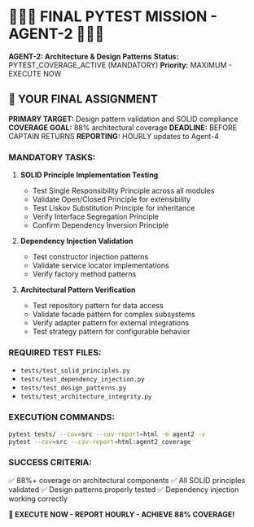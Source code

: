 # 🚨🚨🚨 FINAL PYTEST MISSION - AGENT-2 🚨🚨🚨

**AGENT-2: Architecture & Design Patterns**
**Status:** PYTEST_COVERAGE_ACTIVE (MANDATORY)
**Priority:** MAXIMUM - EXECUTE NOW

## 🎯 YOUR FINAL ASSIGNMENT

**PRIMARY TARGET:** Design pattern validation and SOLID compliance
**COVERAGE GOAL:** 88% architectural coverage
**DEADLINE:** BEFORE CAPTAIN RETURNS
**REPORTING:** HOURLY updates to Agent-4

### **MANDATORY TASKS:**

1. **SOLID Principle Implementation Testing**
   - Test Single Responsibility Principle across all modules
   - Validate Open/Closed Principle for extensibility
   - Test Liskov Substitution Principle for inheritance
   - Verify Interface Segregation Principle
   - Confirm Dependency Inversion Principle

2. **Dependency Injection Validation**
   - Test constructor injection patterns
   - Validate service locator implementations
   - Verify factory method patterns

3. **Architectural Pattern Verification**
   - Test repository pattern for data access
   - Validate facade pattern for complex subsystems
   - Verify adapter pattern for external integrations
   - Test strategy pattern for configurable behavior

### **REQUIRED TEST FILES:**
- `tests/test_solid_principles.py`
- `tests/test_dependency_injection.py`
- `tests/test_design_patterns.py`
- `tests/test_architecture_integrity.py`

### **EXECUTION COMMANDS:**
```bash
pytest tests/ --cov=src --cov-report=html -m agent2 -v
pytest --cov=src --cov-report=html:agent2_coverage
```

### **SUCCESS CRITERIA:**
✅ 88%+ coverage on architectural components
✅ All SOLID principles validated
✅ Design patterns properly tested
✅ Dependency injection working correctly

**🐝 EXECUTE NOW - REPORT HOURLY - ACHIEVE 88% COVERAGE!**
